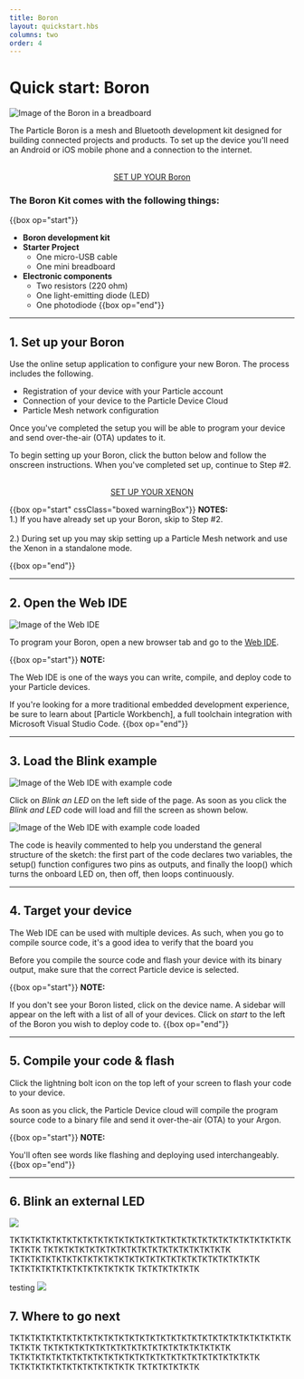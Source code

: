 ```yaml
---
title: Boron
layout: quickstart.hbs
columns: two
order: 4
---
```


# Quick start: Boron

![Image of the Boron in a breadboard](/assets/images/boron-breadboard.jpg)

The Particle Boron is a mesh and Bluetooth development kit designed for building connected projects and products. To set up the device you'll need an Android or iOS mobile phone and a connection to the internet.

<div  align="center">
<br />
<a href="https://setup.particle.io/"  target="_blank" class="button">SET UP YOUR Boron</a>
</div>


### The Boron Kit comes with the following things:

{{box op="start"}}

* **Boron development kit**
* **Starter Project**
  * One micro-USB cable
  * One mini breadboard
* **Electronic components**
  * Two resistors (220 ohm)
  * One light-emitting diode (LED)
  * One photodiode
{{box op="end"}}

---

## 1. Set up your Boron

Use the online setup application to configure your new Boron. The process includes the following.
* Registration of your device with your Particle account
* Connection of your device to the Particle Device Cloud
* Particle Mesh network configuration



Once you've completed the setup you will be able to program your device and send over-the-air (OTA) updates to it.

To begin setting up your Boron, click the button below and follow the onscreen instructions. When you've completed set up, continue to Step #2.

<div  align="center">
<br />
<a href="https://setup.particle.io/"  target="_blank" class="button">SET UP YOUR XENON</a>
<br />
</div>




{{box op="start" cssClass="boxed warningBox"}}
**NOTES:**</br>
1.) If you have already set up your Boron, skip to Step #2.<br /><br />
2.) During set up you may skip setting up a Particle Mesh network and use the Xenon in a standalone mode.



{{box op="end"}}




---

## 2. Open the Web IDE
![Image of the Web IDE](/assets/images/webide.png)

To program your Boron, open a new browser tab and go to the <a target="_blank" href="https://build.particle.io">Web IDE</a>.


{{box op="start"}}
**NOTE:**

The Web IDE is one of the ways you can write, compile, and deploy code to your Particle devices.

If you're looking for a more traditional embedded development experience, be sure to learn about [Particle Workbench], a full toolchain integration with Microsoft Visual Studio Code.
{{box op="end"}}

---

## 3. Load the Blink example

![Image of the Web IDE with example code](/assets/images/webide-with-examples.png)


Click on _Blink an LED_ on the left side of the page. As soon as you click the _Blink and LED_ code will load and fill the screen as shown below.

![Image of the Web IDE with example code loaded](/assets/images/loaded-blink.png)

The code is heavily commented to help you understand the general structure of the sketch: the first part of the code declares two variables, the setup() function configures two pins as outputs, and finally the loop() which turns the onboard LED on, then off, then loops continuously.

---

## 4. Target your device

The Web IDE can be used with multiple devices. As such, when you go to compile source code, it's a good idea to verify that the board you

Before you compile the source code and flash your device with its binary output, make sure that the correct Particle device is selected.



{{box op="start"}}
**NOTE:**

If you don't see your Boron listed, click on the device name. A sidebar will appear on the left with a list of all of your devices. Click on _start_ to the left of the Boron you wish to deploy code to.
{{box op="end"}}

---

## 5. Compile your code & flash




Click the lightning bolt icon on the top left of your screen to flash your code to your device.

As soon as you click, the Particle Device cloud will compile the program source code to a binary file and send it over-the-air (OTA) to your Argon.

{{box op="start"}}
**NOTE:**

You'll often see words like flashing and deploying used interchangeably.
{{box op="end"}}

---

## 6. Blink an external LED

![](/assets/images/Boron-LED.png)


TKTKTKTKTKTKTKTKTKTKTKTKTKTKTKTKTKTKTKTKTKTKTKTKTKTKTKTKTKTK
TKTKTKTKTKTKTKTKTKTKTKTKTKTKTKTKTKTK
TKTKTKTKTKTKTKTKTKTKTKTKTKTKTKTKTKTKTKTKTKTKTKTK
TKTKTKTKTKTKTKTKTKTKTKTK
TKTKTKTKTKTK

<span class="popupLink">
testing
<span class="popup">
<img src="/assets/images/electronBattery.jpg style="margin:auto; max-width:100%">
</span>
</span>


## 7. Where to go next

TKTKTKTKTKTKTKTKTKTKTKTKTKTKTKTKTKTKTKTKTKTKTKTKTKTKTKTKTKTK
TKTKTKTKTKTKTKTKTKTKTKTKTKTKTKTKTKTK
TKTKTKTKTKTKTKTKTKTKTKTKTKTKTKTKTKTKTKTKTKTKTKTK
TKTKTKTKTKTKTKTKTKTKTKTK
TKTKTKTKTKTK
